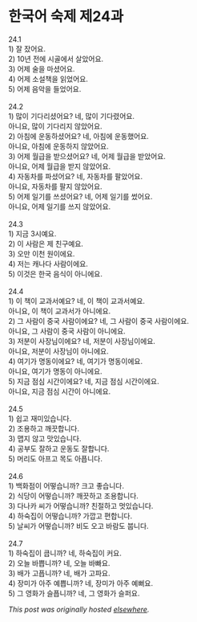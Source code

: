 # 한국어 숙제 제24과

<p>24.1<br>1) &#51096; &#51108;&#50612;&#50836;.<br>2) 10&#45380; &#51204;&#50640; &#49884;&#44264;&#50640;&#49436; &#49332;&#50520;&#50612;&#50836;.<br>3) &#50612;&#51228; &#49696;&#51012; &#47560;&#49512;&#50612;&#50836;.<br>4) &#50612;&#51228; &#49548;&#49444;&#52293;&#51012; &#51069;&#50632;&#50612;&#50836;.<br>5) &#50612;&#51228; &#51020;&#50501;&#51012; &#46308;&#50632;&#50612;&#50836;.<br><br>24.2<br>1) &#47566;&#51060; &#44592;&#45796;&#47532;&#49512;&#50612;&#50836;?  &#45348;, &#47566;&#51060; &#44592;&#45796;&#47160;&#50612;&#50836;.<br>&#50500;&#45768;&#50836;, &#47566;&#51060; &#44592;&#45796;&#47532;&#51648; &#50506;&#50520;&#50612;&#50836;.<br>2) &#50500;&#52840;&#50640; &#50868;&#46041;&#54616;&#49512;&#50612;&#50836;?  &#45348;, &#50500;&#52840;&#50640; &#50868;&#46041;&#54664;&#50612;&#50836;.<br>&#50500;&#45768;&#50836;, &#50500;&#52840;&#50640; &#50868;&#46041;&#54616;&#51648; &#50506;&#50520;&#50612;&#50836;.<br>3) &#50612;&#51228; &#50900;&#44553;&#51012; &#48155;&#51004;&#49512;&#50612;&#50836;?  &#45348;, &#50612;&#51228; &#50900;&#44553;&#51012; &#48155;&#50520;&#50612;&#50836;.<br>&#50500;&#45768;&#50836;, &#50612;&#51228; &#50900;&#44553;&#51012; &#48155;&#51648; &#50506;&#50520;&#50612;&#50836;.<br>4) &#51088;&#46041;&#52264;&#47484; &#54028;&#49512;&#50612;&#50836;?  &#45348;, &#51088;&#46041;&#52264;&#47484; &#54036;&#50520;&#50612;&#50836;.<br>&#50500;&#45768;&#50836;, &#51088;&#46041;&#52264;&#47484; &#54036;&#51648; &#50506;&#50520;&#50612;&#50836;.<br>5) &#50612;&#51228; &#51068;&#44592;&#47484; &#50416;&#49512;&#50612;&#50836;?  &#45348;, &#50612;&#51228; &#51068;&#44592;&#47484; &#50044;&#50612;&#50836;.<br>&#50500;&#45768;&#50836;, &#50612;&#51228; &#51068;&#44592;&#47484; &#50416;&#51648; &#50506;&#50520;&#50612;&#50836;.<br><br>24.3<br>1) &#51648;&#44552; 3&#49884;&#50696;&#50836;.<br>2) &#51060; &#49324;&#46988;&#51008; &#51228; &#52828;&#44396;&#50696;&#50836;.<br>3) &#50724;&#47564; &#51060;&#52380; &#50896;&#51060;&#50640;&#50836;.<br>4) &#51200;&#45716; &#52880;&#45208;&#45796; &#49324;&#46988;&#51060;&#50640;&#50836;.<br>5) &#51060;&#44163;&#51008; &#54620;&#44397; &#51020;&#49885;&#51060; &#50500;&#45768;&#50640;&#50836;.<br><br>24.4<br>1) &#51060; &#52293;&#51060; &#44368;&#44284;&#49436;&#50696;&#50836;?  &#45348;, &#51060; &#52293;&#51060; &#44368;&#44284;&#49436;&#50696;&#50836;.<br>&#50500;&#45768;&#50836;, &#51060; &#52293;&#51060; &#44368;&#44284;&#49436;&#44032; &#50500;&#45768;&#50640;&#50836;.<br>2) &#44536; &#49324;&#46988;&#51060; &#51473;&#44397; &#49324;&#46988;&#51060;&#50640;&#50836;?  &#45348;, &#44536; &#49324;&#46988;&#51060; &#51473;&#44397; &#49324;&#46988;&#51060;&#50640;&#50836;.<br>&#50500;&#45768;&#50836;, &#44536; &#49324;&#46988;&#51060; &#51473;&#44397; &#49324;&#46988;&#51060; &#50500;&#45768;&#50640;&#50836;.<br>3) &#51200;&#48516;&#51060; &#49324;&#51109;&#45784;&#51060;&#50640;&#50836;?  &#45348;, &#51200;&#48516;&#51060; &#49324;&#51109;&#45784;&#51060;&#50640;&#50836;.<br>&#50500;&#45768;&#50836;, &#51200;&#48516;&#51060; &#49324;&#51109;&#45784;&#51060; &#50500;&#45768;&#50640;&#50836;.<br>4) &#50668;&#44592;&#44032; &#47749;&#46041;&#51060;&#50640;&#50836;?  &#45348;, &#50668;&#44592;&#44032; &#47749;&#46041;&#51060;&#50640;&#50836;.<br>&#50500;&#45768;&#50836;, &#50668;&#44592;&#44032; &#47749;&#46041;&#51060; &#50500;&#45768;&#50640;&#50836;.<br>5) &#51648;&#44552; &#51216;&#49900; &#49884;&#44036;&#51060;&#50640;&#50836;?  &#45348;, &#51648;&#44552; &#51216;&#49900; &#49884;&#44036;&#51060;&#50640;&#50836;.<br>&#50500;&#45768;&#50836;, &#51648;&#44552; &#51216;&#49900; &#49884;&#44036;&#51060; &#50500;&#45768;&#50640;&#50836;.<br><br>24.5<br>1) &#49789;&#44256; &#51116;&#48120;&#51080;&#49845;&#45768;&#45796;.<br>2) &#51312;&#50857;&#54616;&#44256; &#44648;&#45143;&#54633;&#45768;&#45796;.<br>3) &#47605;&#51648; &#50506;&#44256; &#47579;&#51080;&#49845;&#45768;&#45796;.<br>4) &#44277;&#48512;&#46020; &#51096;&#54616;&#44256; &#50868;&#46041;&#46020; &#51096;&#54633;&#45768;&#45796;.<br>5) &#47672;&#47532;&#46020; &#50500;&#54532;&#44256; &#47785;&#46020; &#50500;&#54549;&#45768;&#45796;.<br><br>24.6<br>1) &#48177;&#54868;&#51216;&#51060; &#50612;&#46523;&#49845;&#45768;&#44620;?  &#53356;&#44256; &#51339;&#49845;&#45768;&#45796;.<br>2) &#49885;&#45817;&#51060; &#50612;&#46523;&#49845;&#45768;&#44620;?  &#44648;&#45143;&#54616;&#44256; &#51312;&#50857;&#54633;&#45768;&#45796;.<br>3) &#45796;&#45208;&#52852; &#50472;&#44032; &#50612;&#46523;&#49845;&#45768;&#44620;?  &#52828;&#51208;&#54616;&#44256; &#47691;&#51080;&#49845;&#45768;&#45796;.<br>4) &#54616;&#49689;&#51665;&#51060; &#50612;&#46523;&#49845;&#45768;&#44620;?  &#44032;&#44637;&#44256; &#54200;&#54633;&#45768;&#45796;.<br>5) &#45216;&#50472;&#44032; &#50612;&#46523;&#49845;&#45768;&#44620;?  &#48708;&#46020; &#50724;&#44256; &#48148;&#46988;&#46020; &#48529;&#45768;&#45796;.<br><br>24.7<br>1) &#54616;&#49689;&#51665;&#51060; &#53373;&#45768;&#44620;?  &#45348;, &#54616;&#49689;&#51665;&#51060; &#52964;&#50836;.<br>2) &#50724;&#45720; &#48148;&#49257;&#45768;&#44620;?  &#45348;, &#50724;&#45720; &#48148;&#48736;&#50836;.<br>3) &#48176;&#44032; &#44256;&#54549;&#45768;&#44620;?  &#45348;, &#48176;&#44032; &#44256;&#54028;&#50836;.<br>4) &#51109;&#48120;&#44032; &#50500;&#51452; &#50696;&#49257;&#45768;&#44620;?  &#45348;, &#51109;&#48120;&#44032; &#50500;&#51452; &#50696;&#48848;&#50836;.<br>5) &#44536; &#50689;&#54868;&#44032; &#49836;&#54549;&#45768;&#44620;?  &#45348;, &#44536; &#50689;&#54868;&#44032; &#49836;&#54140;&#50836;.</p>


*This post was originally hosted [elsewhere](http://planspace.blogspot.com/2009/01/24.html).*
